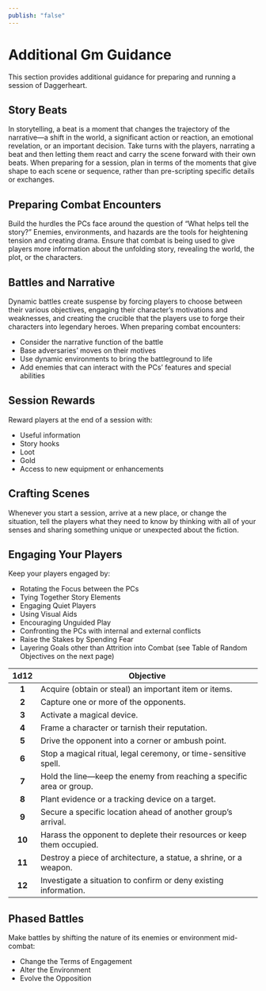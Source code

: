 ```yaml
---
publish: "false"
---
```

# Additional Gm Guidance

This section provides additional guidance for preparing and running a session of Daggerheart.

## Story Beats

In storytelling, a beat is a moment that changes the trajectory of the narrative—a shift in the world, a significant action or reaction, an emotional revelation, or an important decision. Take turns with the players, narrating a beat and then letting them react and carry the scene forward with their own beats. When preparing for a session, plan in terms of the moments that give shape to each scene or sequence, rather than pre-scripting specific details or exchanges.

## Preparing Combat Encounters

Build the hurdles the PCs face around the question of “What helps tell the story?” Enemies, environments, and hazards are the tools for heightening tension and creating drama. Ensure that combat is being used to give players more information about the unfolding story, revealing the world, the plot, or the characters.

## Battles and Narrative

Dynamic battles create suspense by forcing players to choose between their various objectives, engaging their character’s motivations and weaknesses, and creating the crucible that the players use to forge their characters into legendary heroes. When preparing combat encounters:

- Consider the narrative function of the battle
- Base adversaries’ moves on their motives
- Use dynamic environments to bring the battleground to life
- Add enemies that can interact with the PCs’ features and special abilities

## Session Rewards

Reward players at the end of a session with:

- Useful information
- Story hooks
- Loot
- Gold
- Access to new equipment or enhancements

## Crafting Scenes

Whenever you start a session, arrive at a new place, or change the situation, tell the players what they need to know by thinking with all of your senses and sharing something unique or unexpected about the fiction.

## Engaging Your Players

Keep your players engaged by:

- Rotating the Focus between the PCs
- Tying Together Story Elements
- Engaging Quiet Players
- Using Visual Aids
- Encouraging Unguided Play
- Confronting the PCs with internal and external conflicts
- Raise the Stakes by Spending Fear
- Layering Goals other than Attrition into Combat (see Table of Random Objectives on the next page)

| **1d12** | **Objective**                                                         |
| :------: | --------------------------------------------------------------------- |
|    **1**     | Acquire (obtain or steal) an important item or items.                 |
|    **2**     | Capture one or more of the opponents.                                 |
|    **3**     | Activate a magical device.                                            |
|    **4**     | Frame a character or tarnish their reputation.                        |
|    **5**     | Drive the opponent into a corner or ambush point.                     |
|    **6**     | Stop a magical ritual, legal ceremony, or time-sensitive spell.       |
|    **7**     | Hold the line—keep the enemy from reaching a specific area or group.  |
|    **8**     | Plant evidence or a tracking device on a target.                      |
|    **9**     | Secure a specific location ahead of another group’s arrival.          |
|    **10**    | Harass the opponent to deplete their resources or keep them occupied. |
|    **11**    | Destroy a piece of architecture, a statue, a shrine, or a weapon.     |
|    **12**    | Investigate a situation to confirm or deny existing information.      |

## Phased Battles

Make battles by shifting the nature of its enemies or environment mid-combat:

- Change the Terms of Engagement
- Alter the Environment
- Evolve the Opposition
